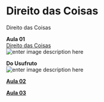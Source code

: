 # Direito das Coisas

Direito das Coisas

**Aula 01**  
 [Direito das Coisas](https://1drv.ms/p/s!AjO4oAHV5BZuhJMx4An4dj7nG7RECA?e=7txmvM)  
 ![enter image description here](https://i.pinimg.com/originals/c3/c8/c8/c3c8c818179dbf050f6b67363daa7dcf.jpg)

**Do Usufruto**  
 ![enter image description here](https://direitoturmab.files.wordpress.com/2013/05/usufruto.png)

[**Aula 02**](https://github.com/ErisonBarros/LegislacaoTerritorial/blob/master/README5.md)

[**Aula 03**](https://drive.google.com/file/d/1RUEylemZXKAW5ZEUxQvFhIX_LREiVA-I/view?usp=sharing)

